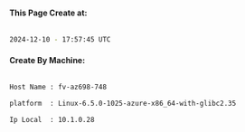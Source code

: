 
   
#### This Page Create at:

```bash

2024-12-10 - 17:57:45 UTC

```

#### Create By Machine:

```bash

Host Name : fv-az698-748

platform  : Linux-6.5.0-1025-azure-x86_64-with-glibc2.35

Ip Local  : 10.1.0.28

```

